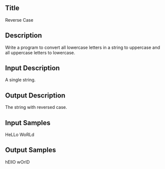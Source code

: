 ## Title
Reverse Case

## Description
Write a program to convert all lowercase letters in a string to uppercase and all uppercase letters to lowercase.

## Input Description
A single string.

## Output Description
The string with reversed case.

## Input Samples
HeLLo WoRLd

## Output Samples
hEllO wOrlD
